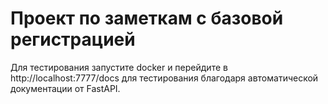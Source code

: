 # Проект по заметкам с базовой регистрацией 

Для тестирования запустите docker и перейдите в http://localhost:7777/docs для тестирования благодаря автоматической документации от FastAPI.
